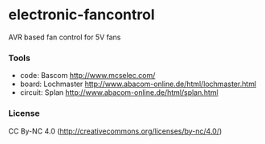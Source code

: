 # electronic-fancontrol
AVR based fan control for 5V fans

### Tools
* code: Bascom http://www.mcselec.com/
* board: Lochmaster http://www.abacom-online.de/html/lochmaster.html
* circuit: Splan http://www.abacom-online.de/html/splan.html

### License
CC By-NC 4.0 (http://creativecommons.org/licenses/by-nc/4.0/)
